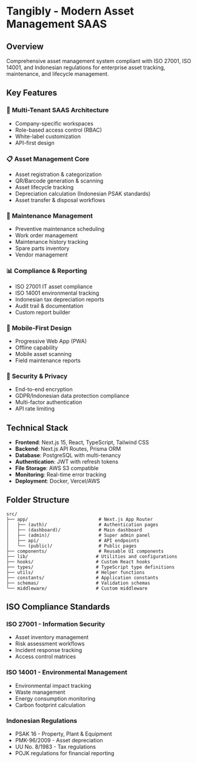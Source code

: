 # Tangibly - Modern Asset Management SAAS

## Overview

Comprehensive asset management system compliant with ISO 27001, ISO 14001, and Indonesian regulations for enterprise asset tracking, maintenance, and lifecycle management.

## Key Features

### 🏢 **Multi-Tenant SAAS Architecture**

- Company-specific workspaces
- Role-based access control (RBAC)
- White-label customization
- API-first design

### 📋 **Asset Management Core**

- Asset registration & categorization
- QR/Barcode generation & scanning
- Asset lifecycle tracking
- Depreciation calculation (Indonesian PSAK standards)
- Asset transfer & disposal workflows

### 🔧 **Maintenance Management**

- Preventive maintenance scheduling
- Work order management
- Maintenance history tracking
- Spare parts inventory
- Vendor management

### 📊 **Compliance & Reporting**

- ISO 27001 IT asset compliance
- ISO 14001 environmental tracking
- Indonesian tax depreciation reports
- Audit trail & documentation
- Custom report builder

### 📱 **Mobile-First Design**

- Progressive Web App (PWA)
- Offline capability
- Mobile asset scanning
- Field maintenance reports

### 🔐 **Security & Privacy**

- End-to-end encryption
- GDPR/Indonesian data protection compliance
- Multi-factor authentication
- API rate limiting

## Technical Stack

- **Frontend**: Next.js 15, React, TypeScript, Tailwind CSS
- **Backend**: Next.js API Routes, Prisma ORM
- **Database**: PostgreSQL with multi-tenancy
- **Authentication**: JWT with refresh tokens
- **File Storage**: AWS S3 compatible
- **Monitoring**: Real-time error tracking
- **Deployment**: Docker, Vercel/AWS

## Folder Structure

```
src/
├── app/                          # Next.js App Router
│   ├── (auth)/                   # Authentication pages
│   ├── (dashboard)/              # Main dashboard
│   ├── (admin)/                  # Super admin panel
│   ├── api/                      # API endpoints
│   └── (public)/                 # Public pages
├── components/                   # Reusable UI components
├── lib/                         # Utilities and configurations
├── hooks/                       # Custom React hooks
├── types/                       # TypeScript type definitions
├── utils/                       # Helper functions
├── constants/                   # Application constants
├── schemas/                     # Validation schemas
└── middleware/                  # Custom middleware
```

## ISO Compliance Standards

### ISO 27001 - Information Security

- Asset inventory management
- Risk assessment workflows
- Incident response tracking
- Access control matrices

### ISO 14001 - Environmental Management

- Environmental impact tracking
- Waste management
- Energy consumption monitoring
- Carbon footprint calculation

### Indonesian Regulations

- PSAK 16 - Property, Plant & Equipment
- PMK-96/2009 - Asset depreciation
- UU No. 8/1983 - Tax regulations
- POJK regulations for financial reporting
